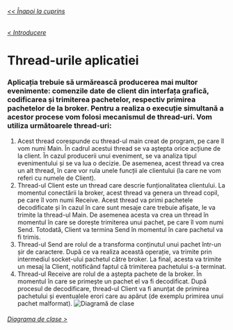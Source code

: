###### [<< Înapoi la cuprins](../Cuprins.md)
###### [< Introducere](01.%20Introducere.md)
# Thread-urile aplicatiei
### Aplicația trebuie să urmărească producerea mai multor evenimente: comenzile date de client din interfața grafică, codificarea și trimiterea pachetelor, respectiv primirea pachetelor de la broker. Pentru a realiza o execuție simultană a acestor procese vom folosi mecanismul de thread-uri. Vom utiliza următoarele thread-uri:
1. Acest thread corespunde cu thread-ul main creat de program, pe care îl vom numi Main. În cadrul acestui thread se va aștepta orice acțiune de la client. În cazul producerii unui eveniment, se va analiza tipul evenimentului și se va lua o decizie. De asemenea, acest thread va crea un alt thread, în care vor rula unele funcții ale clientului (la care ne vom referi cu numele de Client).
2. Thread-ul Client este un thread care descrie funționalitatea clientului. La momentul conectării la broker, acest thread va genera un thread copil, pe care îl vom numi Receive. Acest thread va primi pachetele decodificate și în cazul în care sunt mesaje care trebuie afișate, le va trimite la thread-ul Main. De asemenea acesta va crea un thread în momentul în care se dorește trimiterea unui pachet, pe care îl vom numi Send. Totodată, Client va termina Send în momentul în care pachetul va fi trimis.
3. Thread-ul Send are rolul de a transforma conținutul unui pachet într-un șir de caractere. După ce va realiza această operație, va trimite prin intermediul socket-ului pachetul către broker. La final, acesta va trimite un mesaj la Client, notificând faptul că trimiterea pachetului s-a terminat.
4. Thread-ul Receive are rolul de a aștepta pachete de la broker. În momentul în care se primește un pachet el va fi decodificat. După procesul de decodificare, thread-ul Client va fi anunțat de primirea pachetului și eventualele erori care au apărut (de exemplu primirea unui pachet malformat).
![Diagramă de clase](../Img/thread_sequence_diagram.png)
###### [Diagrama de clase >](03.%20Diagrama%20de%20clase.md)
